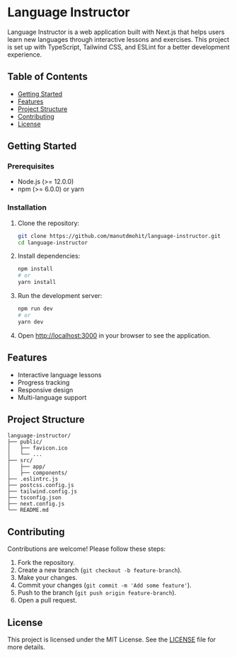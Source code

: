 # Language Instructor

Language Instructor is a web application built with Next.js that helps users learn new languages through interactive lessons and exercises. This project is set up with TypeScript, Tailwind CSS, and ESLint for a better development experience.

## Table of Contents

- [Getting Started](#getting-started)
- [Features](#features)
- [Project Structure](#project-structure)
- [Contributing](#contributing)
- [License](#license)

## Getting Started

### Prerequisites

- Node.js (>= 12.0.0)
- npm (>= 6.0.0) or yarn

### Installation

1. Clone the repository:

   ```bash
   git clone https://github.com/manutdmohit/language-instructor.git
   cd language-instructor
   ```

2. Install dependencies:

   ```bash
   npm install
   # or
   yarn install
   ```

3. Run the development server:

   ```bash
   npm run dev
   # or
   yarn dev
   ```

4. Open [http://localhost:3000](http://localhost:3000) in your browser to see the application.

## Features

- Interactive language lessons
- Progress tracking
- Responsive design
- Multi-language support

## Project Structure

```
language-instructor/
├── public/
│   ├── favicon.ico
│   └── ...
├── src/
│   ├── app/
│   ├── components/
├── .eslintrc.js
├── postcss.config.js
├── tailwind.config.js
├── tsconfig.json
├── next.config.js
└── README.md
```

## Contributing

Contributions are welcome! Please follow these steps:

1. Fork the repository.
2. Create a new branch (`git checkout -b feature-branch`).
3. Make your changes.
4. Commit your changes (`git commit -m 'Add some feature'`).
5. Push to the branch (`git push origin feature-branch`).
6. Open a pull request.

## License

This project is licensed under the MIT License. See the [LICENSE](LICENSE) file for more details.
